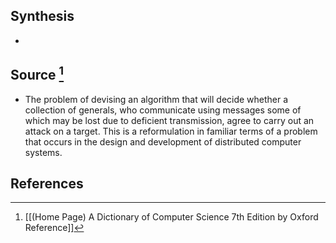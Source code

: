 ## Synthesis
- 
## Source [^1]
- The problem of devising an algorithm that will decide whether a collection of generals, who communicate using messages some of which may be lost due to deficient transmission, agree to carry out an attack on a target. This is a reformulation in familiar terms of a problem that occurs in the design and development of distributed computer systems.
## References

[^1]: [[(Home Page) A Dictionary of Computer Science 7th Edition by Oxford Reference]]